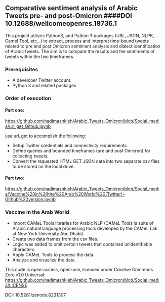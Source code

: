 ## Comparative sentiment analysis of Arabic Tweets pre- and post-Omicron  ####DOI 10.12688/wellcomeopenres.19736.1

This project utilizes Python3, and Python 3 packages (URL, JSON, NLPK, Camel Tool, etc...) to extract, process and interpret time-bound tweets related to pre and post Omicron sentiment analysis and dialect identification of Arabic tweets. The aim is to compare the results and the sentiments of tweets within the two timeframes.

### Prerequisites

- A developer Twitter account.
- Python 3 and related packages

### Order of execution
#### Part one:
https://github.com/nadimashkieh/Arabic_Tweets_Omicron/blob/Social_media/url_get_Github.ipynb

use url_get to accomplish the following:
- Setup Twitter credentials and connectivity requirements.
- Define queries and bounded timeframes (pre and post Omicron) for collecting tweets. 
- Convert the requested HTML GET JSON data into two separate csv files to be stored on the       local drive.

#### Part two:
https://github.com/nadimashkieh/Arabic_Tweets_Omicron/blob/Social_media/Vaccine%20in%20the%20Arab%20World%20(Twitter)-Github%20version.ipynb

### Vaccine in the Arab World
- Import CAMeL Tools libraries for Arabic NLP (CAMeL Tools is suite of Arabic natural language   processing tools developed by the CAMeL Lab at New York University Abu Dhabi).
- Create two data frames from the csv files.
- Logic was added to omit certain tweets that contained unidentifiable characters.
- Apply CAMeL Tools to process the data.
- Analyze and visualize the data.

This code is open-access, open-use, licensed under Creative Commons Zero v1.0 Universal:
https://github.com/nadimashkieh/Arabic_Tweets_Omicron/blob/Social_media/LICENSE

DOI: 10.5281/zenodo.8231307

